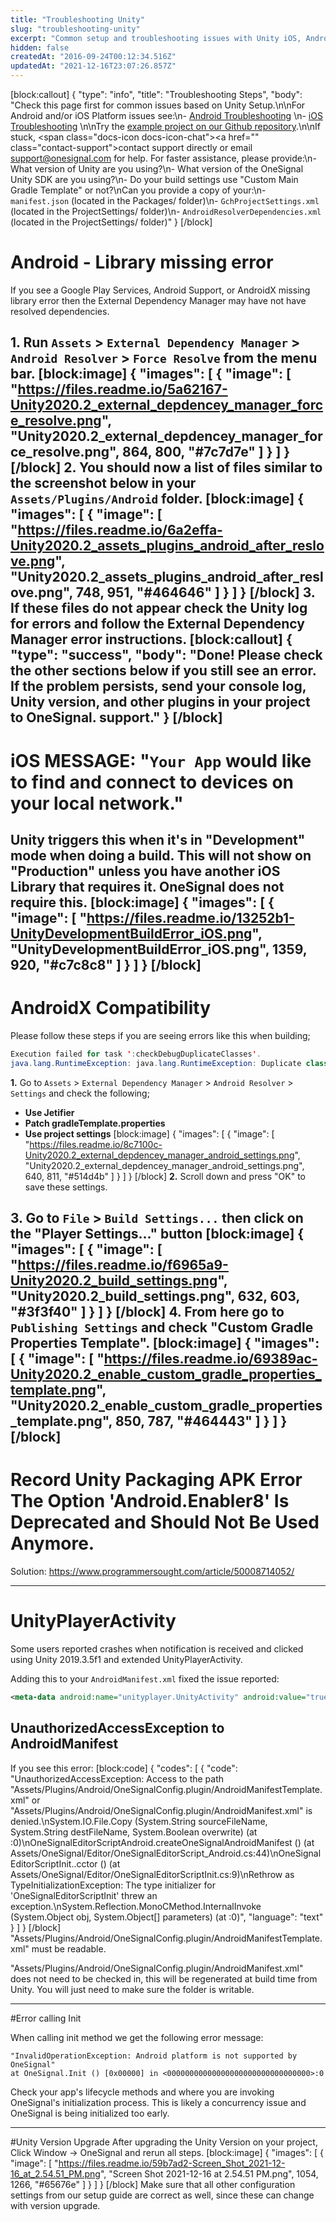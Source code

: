 ```yaml
---
title: "Troubleshooting Unity"
slug: "troubleshooting-unity"
excerpt: "Common setup and troubleshooting issues with Unity iOS, Android (and derivatives like Amazon)."
hidden: false
createdAt: "2016-09-24T00:12:34.516Z"
updatedAt: "2021-12-16T23:07:26.857Z"
---
```

[block:callout]
{
  "type": "info",
  "title": "Troubleshooting Steps",
  "body": "Check this page first for common issues based on Unity Setup.\n\nFor Android and/or iOS Platform issues see:\n- [Android Troubleshooting](doc:troubleshooting-android) \n- [iOS Troubleshooting](doc:troubleshooting-ios) \n\nTry the [example project on our Github repository](https://github.com/OneSignalDevelopers/OneSignal-Unity-Sample).\n\nIf stuck, <span class=\"docs-icon docs-icon-chat\"></span><a href=\"\" class=\"contact-support\">contact support directly</a> or email support@onesignal.com for help. For faster assistance, please provide:\n- What version of Unity are you using?\n- What version of the OneSignal Unity SDK are you using?\n- Do your build settings use \"Custom Main Gradle Template\" or not?\nCan you provide a copy of your:\n- `manifest.json` (located in the Packages/ folder)\n- `GchProjectSettings.xml` (located in the ProjectSettings/ folder)\n- `AndroidResolverDependencies.xml` (located in the ProjectSettings/ folder)"
}
[/block]

# Android - Library missing error
If you see a Google Play Services, Android Support, or AndroidX missing library error then the External Dependency Manager may have not have resolved dependencies.

**1.** Run `Assets` > `External Dependency Manager` > `Android Resolver` > `Force Resolve` from the menu bar.
[block:image]
{
  "images": [
    {
      "image": [
        "https://files.readme.io/5a62167-Unity2020.2_external_depdencey_manager_force_resolve.png",
        "Unity2020.2_external_depdencey_manager_force_resolve.png",
        864,
        800,
        "#7c7d7e"
      ]
    }
  ]
}
[/block]
**2.** You should now a list of files similar to the screenshot below in your  `Assets/Plugins/Android` folder.
[block:image]
{
  "images": [
    {
      "image": [
        "https://files.readme.io/6a2effa-Unity2020.2_assets_plugins_android_after_reslove.png",
        "Unity2020.2_assets_plugins_android_after_reslove.png",
        748,
        951,
        "#464646"
      ]
    }
  ]
}
[/block]
**3.** If these files do not appear check the Unity log for errors and follow the External Dependency Manager error instructions.
[block:callout]
{
  "type": "success",
  "body": "Done! Please check the other sections below if you still see an error. If the problem persists, send your console log, Unity version, and other plugins in your project to OneSignal. support."
}
[/block]
---
# iOS MESSAGE: "`Your App` would like to find and connect to devices on your local network."

Unity triggers this when it's in "Development" mode when doing a build. This will not show on "Production" unless you have another iOS Library that requires it. OneSignal does not require this.
[block:image]
{
  "images": [
    {
      "image": [
        "https://files.readme.io/13252b1-UnityDevelopmentBuildError_iOS.png",
        "UnityDevelopmentBuildError_iOS.png",
        1359,
        920,
        "#c7c8c8"
      ]
    }
  ]
}
[/block]
----
# AndroidX Compatibility

Please follow these steps if you are seeing errors like this when building;
```java
Execution failed for task ':checkDebugDuplicateClasses'.
java.lang.RuntimeException: java.lang.RuntimeException: Duplicate class android.support.customtabs.ICustomTabsCallback found in modules classes.jar (:androidx.browser.browser-1.0.0:) and classes.jar (:com.android.support.customtabs-27.1.1:)
```
**1.** Go to `Assets` > `External Dependency Manager` > `Android Resolver` > `Settings` and check the following;
   - **Use Jetifier**
   - **Patch gradleTemplate.properties**
   - **Use project settings**
[block:image]
{
  "images": [
    {
      "image": [
        "https://files.readme.io/8c7100c-Unity2020.2_external_depdencey_manager_android_settings.png",
        "Unity2020.2_external_depdencey_manager_android_settings.png",
        640,
        811,
        "#514d4b"
      ]
    }
  ]
}
[/block]
**2.** Scroll down and press "OK" to save these settings.

**3.** Go to `File` > `Build Settings...` then click on the "Player Settings..." button
[block:image]
{
  "images": [
    {
      "image": [
        "https://files.readme.io/f6965a9-Unity2020.2_build_settings.png",
        "Unity2020.2_build_settings.png",
        632,
        603,
        "#3f3f40"
      ]
    }
  ]
}
[/block]
**4.** From here go to `Publishing Settings` and check "Custom Gradle Properties Template". 
[block:image]
{
  "images": [
    {
      "image": [
        "https://files.readme.io/69389ac-Unity2020.2_enable_custom_gradle_properties_template.png",
        "Unity2020.2_enable_custom_gradle_properties_template.png",
        850,
        787,
        "#464443"
      ]
    }
  ]
}
[/block]
----
# Record Unity Packaging APK Error The Option 'Android.Enabler8' Is Deprecated and Should Not Be Used Anymore. 

Solution: https://www.programmersought.com/article/50008714052/

----
# UnityPlayerActivity

Some users reported crashes when notification is received and clicked using Unity 2019.3.5f1 and extended UnityPlayerActivity. 

Adding this to your `AndroidManifest.xml` fixed the issue reported:

```xml
<meta-data android:name="unityplayer.UnityActivity" android:value="true" />
```

## UnauthorizedAccessException to AndroidManifest

If you see this error:
[block:code]
{
  "codes": [
    {
      "code": "UnauthorizedAccessException: Access to the path \"Assets/Plugins/Android/OneSignalConfig.plugin/AndroidManifestTemplate.xml\" or \"Assets/Plugins/Android/OneSignalConfig.plugin/AndroidManifest.xml\" is denied.\nSystem.IO.File.Copy (System.String sourceFileName, System.String destFileName, System.Boolean overwrite) (at <eae584ce26bc40229c1b1aa476bfa589>:0)\nOneSignalEditorScriptAndroid.createOneSignalAndroidManifest () (at Assets/OneSignal/Editor/OneSignalEditorScript_Android.cs:44)\nOneSignalEditorScriptInit..cctor () (at Assets/OneSignal/Editor/OneSignalEditorScriptInit.cs:9)\nRethrow as TypeInitializationException: The type initializer for 'OneSignalEditorScriptInit' threw an exception.\nSystem.Reflection.MonoCMethod.InternalInvoke (System.Object obj, System.Object[] parameters) (at <eae584ce26bc40229c1b1aa476bfa589>:0)",
      "language": "text"
    }
  ]
}
[/block]
"Assets/Plugins/Android/OneSignalConfig.plugin/AndroidManifestTemplate.xml" must be readable.

"Assets/Plugins/Android/OneSignalConfig.plugin/AndroidManifest.xml" does not need to be checked in, this will be regenerated at build time from Unity. You will just need to make sure the folder is writable.

----
#Error calling Init

When calling init method we get the following error message:

```
"InvalidOperationException: Android platform is not supported by OneSignal"
at OneSignal.Init () [0x00000] in <00000000000000000000000000000000>:0
```
Check your app's lifecycle methods and where you are invoking OneSignal's initialization process. This is likely a concurrency issue and OneSignal is being initialized too early.

----
#Unity Version Upgrade
After upgrading the Unity Version on your project, Click Window -> OneSignal and rerun all steps.
[block:image]
{
  "images": [
    {
      "image": [
        "https://files.readme.io/59b7ad2-Screen_Shot_2021-12-16_at_2.54.51_PM.png",
        "Screen Shot 2021-12-16 at 2.54.51 PM.png",
        1054,
        1266,
        "#65676e"
      ]
    }
  ]
}
[/block]
Make sure that all other configuration settings from our setup guide are correct as well, since these can change with version upgrade.